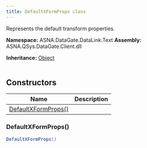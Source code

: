 ```yaml
---
title: DefaultXFormProps class
---
```


Represents the default transform properties.

**Namespace:** ASNA.DataGate.DataLink.Text
**Assembly:** ASNA.QSys.DataGate.Client.dll

**Inheritance:** [Object](https://docs.microsoft.com/en-us/dotnet/api/system.object)
<br>
<br>

## Constructors

| Name | Description |
| --- | --- |
| [DefaultXFormProps()](#defaultxformprops) | 

### DefaultXFormProps()



```cs
DefaultXFormProps()
```

